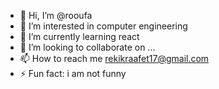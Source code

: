 - 👋 Hi, I’m @rooufa
- 👀 I’m interested in computer engineering
- 🌱 I’m currently learning react
- 💞️ I’m looking to collaborate on ...
- 📫 How to reach me rekikraafet17@gmail.com
- ⚡ Fun fact: i am not funny

<!---
rooufa/rooufa is a ✨ special ✨ repository because its `README.md` (this file) appears on your GitHub profile.
You can click the Preview link to take a look at your changes.
--->
